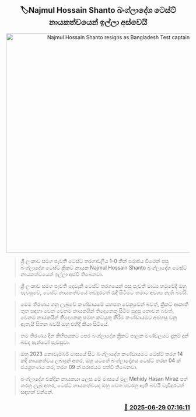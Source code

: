 <p align='center'><b><h2 align='center' title='Najmul Hossain Shanto resigns as Bangladesh Test captain'>🏷Najmul Hossain Shanto බංග්ලාදේශ ටෙස්ට් නායකත්වයෙන් ඉල්ලා අස්වෙයි</h2></b></p>
<p align='center'><img src='https://helakuru.sgp1.cdn.digitaloceanspaces.com/esana/images/lib/Najm-Hossain-Shanto.jpg' width='600' alt='Najmul Hossain Shanto resigns as Bangladesh Test captain'></p>

> ශ්‍රී ලංකාව සමග පැවති ටෙස්ට් තරගාවලිය 1-0 කින් පරාජය වීමෙන් පසු බංග්ලාදේශ ටෙස්ට් ක්‍රිකට් නායක Najmul Hossain Shanto බංග්ලාදේශ ටෙස්ට් නායකත්වයෙන් ඉල්ලා අස්වී තිබෙනවා.

> ශ්‍රී ලංකාව සමග පැවති දෙවැනි ටෙස්ට් තරගයෙන් පසු පැවති මාධ්‍ය හමුවේදී ඔහු පැවසුවේ, ටෙස්ට් නායකත්වයේ තවදුරටත් රැඳී සිටීමට තමාට අවශ්‍ය නැති බවයි.

> මෙම තීරණය ගනු ලැබුවේ කණ්ඩායමේ යහපත වෙනුවෙන් බවත්, ක්‍රිකට් ආකෘති තුන සඳහා වෙන වෙනම නායකයින් තිදෙනෙකු සිටීම සුදුසු නොවන බවත්, වෙනම නායකයින් තිදෙනෙකු සමඟ කටයුතු කිරීම කණ්ඩායමට අපහසු වනු ඇතැයි සිතන බවයි ඔහු එහිදී කියා සිටියේ.

> තම තීරණය දින කිහිපයකට පෙර බංග්ලාදේශ ක්‍රිකට් පාලක මණ්ඩලයට දැනුම් දුන් බවද ෂැන්ටෝ පැවසුවා.

> ඔහු 2023 නොවැම්බර් මාසයේ සිට බංග්ලාදේශ කණ්ඩායමට ටෙස්ට් තරග 14 කදී නායකත්වය ලබාදුන් අතර, ඔහු යටතේ බංග්ලාදේශය ටෙස්ට් තරඟ 04 ක් ජයග්‍රහණය කර, තරග 09 ක් පරාජයට පත්වී තිබෙනවා.

> බංග්ලාදේශ එක්දින නායකයා ලෙස මේ ම‍ාසයේ මුල Mehidy Hasan Miraz පත් කරනු ලැබූ අතර, ටෙස්ට් නායකත්වයද ඔහු වෙත පවරනු ඇති බවයි වැඩිදුර‍ටත් සඳහන් වන්නේ.



<h3 align='right'><a href='https://www.helakuru.lk/esana/p/111429/'>📅 2025-06-29 07:16:11</a></h3>
